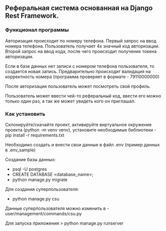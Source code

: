<h2><b>Реферальная система основанная на Django Rest Framework.</b></h2>

<h3>Функционал программы</h3>
Авторизация происходит по номеру телефона. Первый запрос на ввод номера телефона. 
Пользователь получает 4х значный код авторизации. Второй запрос на ввод кода, после чего
происходит получение токена авторизации.

Если в базе данных нет записи с номером телефона пользователя, то создается новая запись.
Предварительно происходит валидация на корректность номера 
(программа проверяет в формате - 79110000000)

После авторизации пользователь может посмотреть свой профиль.

Пользователь может ввести чей-то реферальный код, ввести его можно только один раз, а так же
может увидеть кого он приглашал.

<h3>Как установить</h3>
Склонируйте/скачайте проект, активируйте виртуальное окружение проекта 
(python -m venv venv), установите необходимые библиотеки 
- pip install -r requirements.txt

Необходимо создать и внести свои данные в файл .env (пример данных в .env_sample)

Создание базы данных:
- psql -U postgres
- CREATE DATABASE <database_name>;
- python manage.py migrate

Для создания суперпользователя:

- python manage.py csu

Данные суперпользователя можно изменить в - user/management/commands/csu.py

Для запуска приложения > python manage.py runserver
